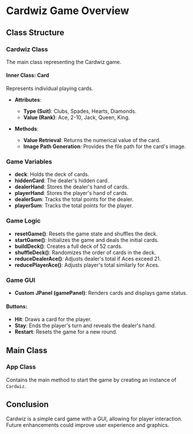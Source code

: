 # Cardwiz Game Overview

## Class Structure

### Cardwiz Class
The main class representing the Cardwiz game.

#### Inner Class: Card
Represents individual playing cards.

- **Attributes**:
  - **Type (Suit)**: Clubs, Spades, Hearts, Diamonds.
  - **Value (Rank)**: Ace, 2-10, Jack, Queen, King.

- **Methods**:
  - **Value Retrieval**: Returns the numerical value of the card.
  - **Image Path Generation**: Provides the file path for the card's image.

### Game Variables
- **deck**: Holds the deck of cards.
- **hiddenCard**: The dealer's hidden card.
- **dealerHand**: Stores the dealer's hand of cards.
- **playerHand**: Stores the player's hand of cards.
- **dealerSum**: Tracks the total points for the dealer.
- **playerSum**: Tracks the total points for the player.

### Game Logic
- **resetGame()**: Resets the game state and shuffles the deck.
- **startGame()**: Initializes the game and deals the initial cards.
- **buildDeck()**: Creates a full deck of 52 cards.
- **shuffleDeck()**: Randomizes the order of cards in the deck.
- **reduceDealerAce()**: Adjusts dealer's total if Aces exceed 21.
- **reducePlayerAce()**: Adjusts player's total similarly for Aces.

### Game GUI
- **Custom JPanel (gamePanel)**: Renders cards and displays game status.

#### Buttons:
- **Hit**: Draws a card for the player.
- **Stay**: Ends the player's turn and reveals the dealer's hand.
- **Restart**: Resets the game for a new round.

## Main Class
### App Class
Contains the main method to start the game by creating an instance of `Cardwiz`.

## Conclusion
Cardwiz is a simple card game with a GUI, allowing for player interaction. Future enhancements could improve user experience and graphics.
